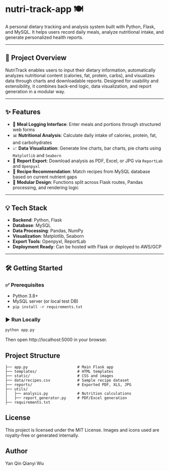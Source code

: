 # nutri-track-app 🍽️  
A personal dietary tracking and analysis system built with Python, Flask, and MySQL. It helps users record daily meals, analyze nutritional intake, and generate personalized health reports.

---

## 📌 Project Overview  
NutriTrack enables users to input their dietary information, automatically analyzes nutritional content (calories, fat, protein, carbs), and visualizes data through charts and downloadable reports. Designed for usability and extensibility, it combines back-end logic, data visualization, and report generation in a modular way.

---

## ✨ Features
- 🥗 **Meal Logging Interface**: Enter meals and portions through structured web forms
- 📊 **Nutritional Analysis**: Calculate daily intake of calories, protein, fat, and carbohydrates
- 📈 **Data Visualization**: Generate line charts, bar charts, pie charts using `Matplotlib` and `Seaborn`
- 📄 **Report Export**: Download analysis as PDF, Excel, or JPG via `ReportLab` and `Openpyxl`
- 🧠 **Recipe Recommendation**: Match recipes from MySQL database based on current nutrient gaps
- 🧱 **Modular Design**: Functions split across Flask routes, Pandas processing, and rendering logic

---

## 💡 Tech Stack
- **Backend**: Python, Flask  
- **Database**: MySQL  
- **Data Processing**: Pandas, NumPy  
- **Visualization**: Matplotlib, Seaborn  
- **Export Tools**: Openpyxl, ReportLab  
- **Deployment Ready**: Can be hosted with Flask or deployed to AWS/GCP

---

## 🛠️ Getting Started

### ✅ Prerequisites
- Python 3.8+
- MySQL server (or local test DB)
- `pip install -r requirements.txt`

### ▶️ Run Locally
```bash
python app.py
```
Then open http://localhost:5000 in your browser.

## Project Structure
```
├── app.py                      # Main Flask app
├── templates/                  # HTML templates
├── static/                     # CSS and images
├── data/recipes.csv            # Sample recipe dataset
├── reports/                    # Exported PDF, XLS, JPG
├── utils/
│   ├── analysis.py             # Nutrition calculations
│   ├── report_generator.py     # PDF/Excel generation
├── requirements.txt
```

## License
This project is licensed under the MIT License.
Images and icons used are royalty-free or generated internally.

## Author
Yan Qin
Qianyi Wu

